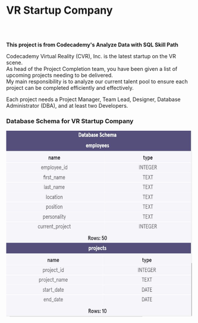 <h1>VR Startup Company</h1><br><br>

<b>This project is from Codecademy's Analyze Data with SQL Skill Path </b><br>

Codecademy Virtual Reality (CVR), Inc. is the latest startup on the VR scene.<br>
As head of the Project Completion team, you have been given a list of upcoming projects needing to be delivered. <br>My main responsibility is to analyze our current talent pool to ensure each project can be completed efficiently and effectively.

Each project needs a Project Manager, Team Lead, Designer, Database Administrator (DBA), and at least two Developers.
<br>

<h3>Database Schema for VR Startup Company</h3> 
<img src = "DBSchemaVR.JPG" alt = "Database Schema VR Startup Company" width = 500, height = 500> 
